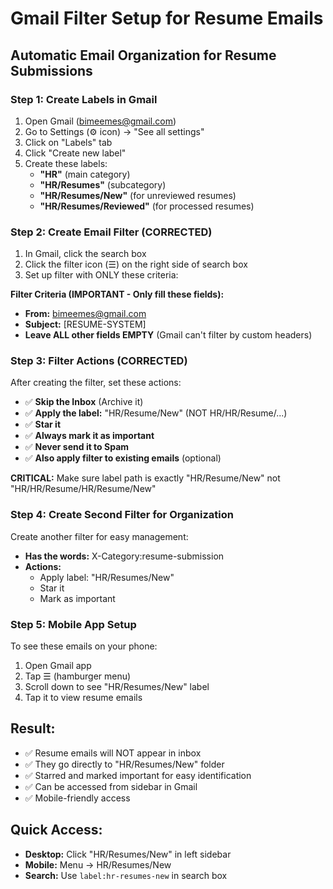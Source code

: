 # Gmail Filter Setup for Resume Emails

## Automatic Email Organization for Resume Submissions

### Step 1: Create Labels in Gmail

1. Open Gmail (bimeemes@gmail.com)
2. Go to Settings (⚙️ icon) → "See all settings"
3. Click on "Labels" tab
4. Click "Create new label"
5. Create these labels:
   - **"HR"** (main category)
   - **"HR/Resumes"** (subcategory)
   - **"HR/Resumes/New"** (for unreviewed resumes)
   - **"HR/Resumes/Reviewed"** (for processed resumes)

### Step 2: Create Email Filter (CORRECTED)

1. In Gmail, click the search box
2. Click the filter icon (☰) on the right side of search box
3. Set up filter with ONLY these criteria:

**Filter Criteria (IMPORTANT - Only fill these fields):**

- **From:** bimeemes@gmail.com
- **Subject:** [RESUME-SYSTEM]
- **Leave ALL other fields EMPTY** (Gmail can't filter by custom headers)

### Step 3: Filter Actions (CORRECTED)

After creating the filter, set these actions:

- ✅ **Skip the Inbox** (Archive it)
- ✅ **Apply the label:** "HR/Resume/New" (NOT HR/HR/Resume/...)
- ✅ **Star it**
- ✅ **Always mark it as important**
- ✅ **Never send it to Spam**
- ✅ **Also apply filter to existing emails** (optional)

**CRITICAL:** Make sure label path is exactly "HR/Resume/New" not "HR/HR/Resume/HR/Resume/New"

### Step 4: Create Second Filter for Organization

Create another filter for easy management:

- **Has the words:** X-Category:resume-submission
- **Actions:**
  - Apply label: "HR/Resumes/New"
  - Star it
  - Mark as important

### Step 5: Mobile App Setup

To see these emails on your phone:

1. Open Gmail app
2. Tap ☰ (hamburger menu)
3. Scroll down to see "HR/Resumes/New" label
4. Tap it to view resume emails

## Result:

- ✅ Resume emails will NOT appear in inbox
- ✅ They go directly to "HR/Resumes/New" folder
- ✅ Starred and marked important for easy identification
- ✅ Can be accessed from sidebar in Gmail
- ✅ Mobile-friendly access

## Quick Access:

- **Desktop:** Click "HR/Resumes/New" in left sidebar
- **Mobile:** Menu → HR/Resumes/New
- **Search:** Use `label:hr-resumes-new` in search box
